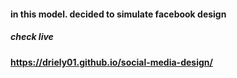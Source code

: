 #### in this model. decided to simulate facebook design

##### check live
#### https://driely01.github.io/social-media-design/
